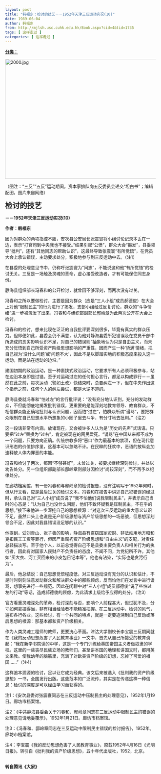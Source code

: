 ```yaml
---
layout: post
title: "韩福东：检讨的技艺－－1952年天津三反运动实况(10)"
date: 1989-06-04
author: 韩福东
from: http://mjlsh.usc.cuhk.edu.hk/Book.aspx?cid=4&tid=1735
tags: [ 这样走过 ]
categories: [ 这样走过 ]
---
```


<div style="margin: 15px 10px 10px 0px;">
 <div>
  <span id="ctl00_ContentPlaceHolder1_chapter1_SubjectLabel" style="font-weight:bold;text-decoration:underline;">
   分类：
  </span>
 </div>
 <p>
  <img align="top" alt="2000.jpg" border="0" height="391" src="http://mjlsh.usc.cuhk.edu.hk/medias/contents/1735/2000.jpg" width="590"/>
 </p>
 <p>
  （图注：“三反”“五反”运动期间，资本家排队向五反委员会递交“坦白书”；编辑配图，图片来自网络）
 </p>
 <p>
  <strong>
   <font size="5">
    检讨的技艺
   </font>
  </strong>
 </p>
 <p>
  <strong>
   －－1952年天津三反运动实况(10)
  </strong>
 </p>
 <p>
  <strong>
   作者：韩福东
  </strong>
 </p>
 <p>
  因为对群众的两项指控不服，安次县公安局长张震寰将小组讨论记录本丢在一边，表示“打官司到中央我也不接受。”结果引起“公愤”，群众大会“揭发”，县委领导“批判”，还有“其他同志的帮助认识”，这最终导致张震寰“有所觉悟”，在党员大会上承认错误，主动要求处分，积极地参与到三反运动中去。（注1）
 </p>
 <p>
  在县委的处理意见书中，仍称呼张震寰为“同志”，不能说这和他“有所觉悟”的检讨无关。三反是一场触及灵魂的革命，虚心接受改造者，才有可能保住同志身份。
 </p>
 <p>
  静海县组织部长冯春和的公开检讨，就曾因不够深刻，而两次没有过关。
 </p>
 <p>
  冯春和之所以要做检讨，主要是因为群众（应是“三人小组”成员郝德俊）在大会上对他“限制民主”的行为进行了揭发，支部小组经过反复讨论，群众的“斗争情绪”进一步被激发了出来，冯春和与组织部副部长邸岭章为此两次公开在大会上检讨。
 </p>
 <p>
  冯春和的检讨，想来比现在泛泛的自我批评要深刻很多，毕竟有真实的群众压力。但即便如此，县委会仍不满意，认为他对静海县委所犯错误及在党员干部中所造成的恶劣影响认识不足，对自己的错误则“抽象地认为只是自由主义，而未充分觉悟到自己所受资产阶级思想影响的严重性，因而产生一种‘骄满’情绪，把自己视为‘没什么问题’或‘问题不大’，因此不是以脚踏实地的积极态度来投入这一运动，而是站在运动的边沿。”
 </p>
 <p>
  建国初期的政治运动，是一种裹挟式政治运动，它要求所有人必须积极参与，站在边沿本身即是过错。至于对运动过左的任何担心言行，都足以构成罪行－－虽然在此之前，每次运动（譬如土改）快结束时，总要纠左一下，但在中央作出这个指示之前，任何个人的纠左尝试，都是大逆不道的。
 </p>
 <p>
  静海县委就冯春和“怕过左”的言行批评说：“没有充分地认识到，充分的发动群众，不但能彻底地揭发批判错误，更重要的是能深刻地教育领导、教育群众，不相信群众能正确地批判与认识问题，因而怕“过左”，怕群众所谓“谩骂”，要把群众限制在自己思想水平所想象的小圈子里去斗争，有分寸地去批判。”（注2）
 </p>
 <p>
  这一段话非常有内涵。放诸现在，又会被许多人认为是“历史的先声”式话语。只要把“过左”替换为“过右”，肯定被现在的网民爱死。“谩骂”在中国从来都不成为一个问题，只要方向正确。传统宗教多将“恶口”作为最基本的禁项，但在现代意识形态的价值排序里，这基本可以忽略不计。在民粹的狂欢中，恶语的放纵会加速释放人体内罪恶的本能。
 </p>
 <p>
  冯春和检讨了两次，都因“不够甚好”，未曾过关，被要求继续深刻检讨，并处以劝告处分。另一位组织部副部长邸岭章则部分因检讨“尚较深刻”，而不再予以纪律处分。
 </p>
 <p>
  在廊坊档案馆，有一份冯春和与邸岭章的检讨报告，没有注明写于1952年何时，但从行文看，应是最后过关的检讨文本。冯春和在报告中讲述自己犯错误的经过时，承认自己对“三人小组”成员说了“我不怕他们说我限制民主”，并表示自己当时的心态是：“认为自己也没什么问题，他们不致怀疑我是压制民主，不在乎的思想。”接下来他进一步深挖自己的思想根源：“对这次三反运动的重大意义认识不足，虽然口头上也说是无产阶级思想与资产阶级思想的一场恶战，但思想深刻领会不足，因此对我县错误没足够的认识。”
 </p>
 <p>
  他提到，受刘青山、张子善的影响，静海县有盗窃国家资财、非法动用地方粮和克扣民工工资等罪行，但因严重腐朽资产阶级思想和“自由主义”的支配，对责任总轻描淡写。至于他个人，以前总觉得自己不是县委主要负责人和相关行为的执行者，因此有对国家人民财产不负责任的态度，不闻不问，为党纪所不许。其他如“买大衣、河工买回来的小皮包日记本等”，他也有沾染，“实际也是贪污行为”。
 </p>
 <p>
  最后，他总结说：自己思想觉悟程度低，对三反运动没有充分的认识和估计，不是时时刻刻注意发动群众和解决群众中的那些顾虑，反而怕他们在发言中进行谩骂，想事先进行一些规范。因此在闲聊中对“三人小组”成员郝德俊“说了些怕过左的行动”等话，造成郝德俊的顾虑，为此请求上级给予应得的处分。（注3）
 </p>
 <p>
  官方看重灵魂深处的革命，检讨深刻与否，影响个人前程甚大，但过犹不及，分寸如何拿捏得当，非有相当经验者不能精准把握。在三反运动中，检讨的风气，遍布各行各业。这些检讨，有一个共同的特点，就是一定要追溯到自己反动或落后思想的根源：那基本都和资产阶级相关。
 </p>
 <p>
  作为人类灵魂工程师的教师，更要洗心革面。津沽大学副校长李宝震三反期间就在《我的反动思想危害了人民教育事业》一文中，首先从自己所接受的教育谈起：“我在新学书院读的中学，这是一个专门训练给英国帝国主义者做奴隶的学校。这里的一些丧尽民族立场的教师们，甚至讲本国的地理和讲国文时，都用英文来教。使我幼年的脑筋里，充满了对欧美资产阶级的幻想，忘掉了可爱的祖国……”（注4）
 </p>
 <p>
  这样追本溯源的检讨，足以让它成为经典。该文后来被选入《批判我的资产阶级思想》一书，全国发行出版。这些范本的广泛流传，其实是在传递这样一种信息：检讨的深度是可以经由学习而获得的。
 </p>
 <p>
  注1：《安次县委对张震寰同志在三反运动中压制民主的处理意见》，1952年1月19日。廊坊市档案馆。
 </p>
 <p>
  注2：《中共静海县委会关于冯春和、邸岭章同志在三反运动中限制民主的错误的处理意见请地委覆示》，1952年1月21日。廊坊市档案馆。
 </p>
 <p>
  注3：《冯春和、邸岭章同志在三反运动中限制民主错误的检讨报告》，1952年。廊坊市档案馆。
 </p>
 <p>
  注4：李宝震《我的反动思想危害了人民教育事业》，原载1952年4月16日《光明日报》。转引自《批判我的资产阶级思想》，五十年代出版社，1952，北京。
 </p>
 <p>
  <br/>
  <strong>
   转自腾讯《大家》
  </strong>
 </p>
</div>

